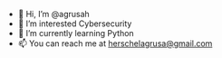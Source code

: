 - 👋 Hi, I’m @agrusah
- 👀 I’m interested Cybersecurity
- 🌱 I’m currently learning Python
- 📫 You can reach me at herschelagrusa@gmail.com

<!---
agrusah/agrusah is a ✨ special ✨ repository because its `README.md` (this file) appears on your GitHub profile.
You can click the Preview link to take a look at your changes.
--->
